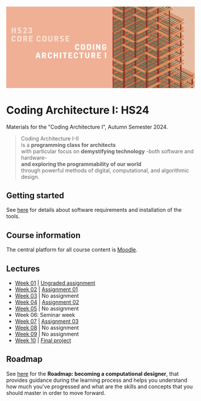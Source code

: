 ![Poster](.static/230719_357_Moodle_WM.jpg)

# Coding Architecture I: HS24

Materials for the "Coding Architecture I", Autumn Semester 2024.

> Coding Architecture I-II<br>
> is a **programming class for architects**<br>
> with particular focus on **demystifying technology**
> -both software and hardware-<br>
> **and exploring the programmability of our world**<br>
> through powerful methods of digital, computational, and algorithmic design.


## Getting started

See [here](getting-started/README.md) for details about software requirements and installation of the tools.

## Course information

The central platform for all course content is [Moodle](https://moodle-app2.let.ethz.ch/course/view.php?id=20309).

## Lectures

* [Week 01](examples/week-01/README.md) | [Ungraded assignment](assignments/ungraded-assignment)
* [Week 02](examples/week-02/README.md) | [Assignment 01](assignments/A01-area-checker/README.md)
* [Week 03](examples/week-03/README.md) | No assignment
* [Week 04](examples/week-04/README.md) | [Assignment 02](assignments/A02-filtered-point-grid/README.md)
* [Week 05](examples/week-05/README.md) | No assignment
* Week 06:  Seminar week
* [Week 07](examples/week-07/README.md) | [Assignment 03](assignments/A03-building-grid/README.md)
* [Week 08](examples/week-08/README.md) | No assignment
* [Week 09](examples/week-09/README.md) | No assignment
* [Week 10](examples/week-10/README.md) | [Final project](assignments/A04-final-project/README.md)

## Roadmap

See [here](roadmap/README.md) for the **Roadmap: becoming a computational designer**,
that provides guidance during the learning process and helps you understand how much
you've progressed and what are the skills and concepts that you should master in order
to move forward.
